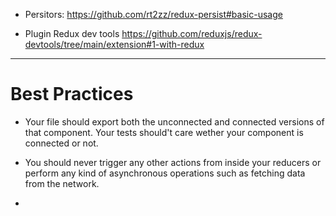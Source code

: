 - Persitors:
https://github.com/rt2zz/redux-persist#basic-usage

- Plugin
Redux dev tools
https://github.com/reduxjs/redux-devtools/tree/main/extension#1-with-redux


-------
# Best Practices
-  Your file should export both the unconnected and connected versions of that component. 
Your tests should't care wether your component is connected or not.

- You should never trigger any other actions from inside your reducers or perform any kind of asynchronous operations such as fetching data from the network. 

- 
